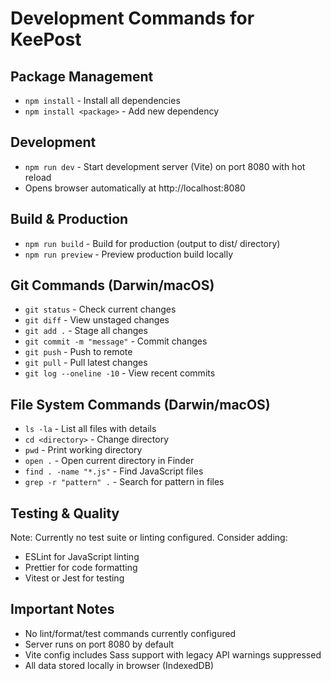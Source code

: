 # Development Commands for KeePost

## Package Management
- `npm install` - Install all dependencies
- `npm install <package>` - Add new dependency

## Development
- `npm run dev` - Start development server (Vite) on port 8080 with hot reload
- Opens browser automatically at http://localhost:8080

## Build & Production
- `npm run build` - Build for production (output to dist/ directory)
- `npm run preview` - Preview production build locally

## Git Commands (Darwin/macOS)
- `git status` - Check current changes
- `git diff` - View unstaged changes
- `git add .` - Stage all changes
- `git commit -m "message"` - Commit changes
- `git push` - Push to remote
- `git pull` - Pull latest changes
- `git log --oneline -10` - View recent commits

## File System Commands (Darwin/macOS)
- `ls -la` - List all files with details
- `cd <directory>` - Change directory
- `pwd` - Print working directory
- `open .` - Open current directory in Finder
- `find . -name "*.js"` - Find JavaScript files
- `grep -r "pattern" .` - Search for pattern in files

## Testing & Quality
Note: Currently no test suite or linting configured. Consider adding:
- ESLint for JavaScript linting
- Prettier for code formatting
- Vitest or Jest for testing

## Important Notes
- No lint/format/test commands currently configured
- Server runs on port 8080 by default
- Vite config includes Sass support with legacy API warnings suppressed
- All data stored locally in browser (IndexedDB)